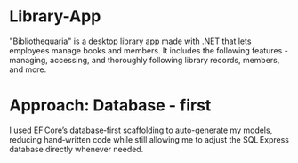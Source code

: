# Library-App
"Bibliothequaria" is a desktop library app made with .NET that lets employees manage books and members. 
It includes the following features - managing, accessing, and thoroughly following library records, members, and more.
# Approach: Database - first
I used EF Core’s database‑first scaffolding to auto-generate my models, reducing hand‑written code while still allowing me to adjust the SQL Express database directly whenever needed.
#